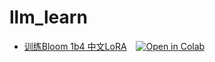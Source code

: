 # llm_learn


- [训练Bloom 1b4 中文LoRA](notebook/bloom_1b4_zh_lora.ipynb) &ensp; [![Open in Colab](https://colab.research.google.com/assets/colab-badge.svg)](https://colab.research.google.com/drive/1CuE-Wukxmib5KjnfY0c3GI223aLnsVBY?usp=sharing)
